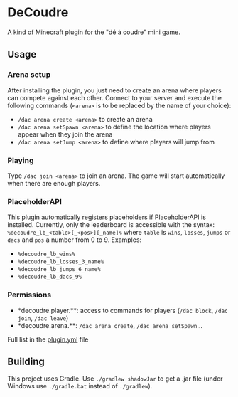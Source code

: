 # DeCoudre
A kind of Minecraft plugin for the "dé à coudre" mini game.

## Usage

### Arena setup

After installing the plugin, you just need to create an arena where players can compete against each other.
Connect to your server and execute the following commands (`<arena>` is to be replaced by the name of your choice):
- `/dac arena create <arena>` to create an arena
- `/dac arena setSpawn <arena>` to define the location where players appear when they join the arena
- `/dac arena setJump <arena>` to define where players will jump from

### Playing

Type `/dac join <arena>` to join an arena. The game will start automatically when there are enough players.

### PlaceholderAPI

This plugin automatically registers placeholders if PlaceholderAPI is installed.
Currently, only the leaderboard is accessible with the syntax: `%decoudre_lb_<table>[_<pos>][_name]%` where `table` is `wins`, `losses`, `jumps` or `dacs` and `pos` a number from 0 to 9.
Examples:
- `%decoudre_lb_wins%`
- `%decoudre_lb_losses_3_name%`
- `%decoudre_lb_jumps_6_name%`
- `%decoudre_lb_dacs_9%`

### Permissions

- *decoudre.player.**: access to commands for players (`/dac block`, `/dac join`, `/dac leave`)
- *decoudre.arena.**: `/dac arena create`, `/dac arena setSpawn`...

Full list in the [plugin.yml](bukkit/src/main/resources/plugin.yml) file

## Building

This project uses Gradle. Use `./gradlew shadowJar` to get a .jar file (under Windows use `./gradle.bat` instead of `./gradlew`).
